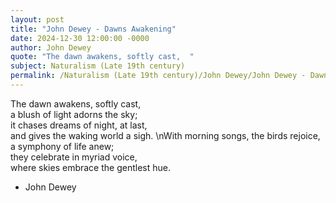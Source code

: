 ```yaml
---
layout: post
title: "John Dewey - Dawns Awakening"
date: 2024-12-30 12:00:00 -0000
author: John Dewey
quote: "The dawn awakens, softly cast,  "
subject: Naturalism (Late 19th century)
permalink: /Naturalism (Late 19th century)/John Dewey/John Dewey - Dawns Awakening
---
```


The dawn awakens, softly cast,  
a blush of light adorns the sky;  
it chases dreams of night, at last,  
and gives the waking world a sigh.
\nWith morning songs, the birds rejoice,  
a symphony of life anew;  
they celebrate in myriad voice,  
where skies embrace the gentlest hue.

- John Dewey
